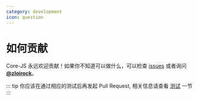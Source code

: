 ```yaml
---
category: development
icon: question
---
```


# 如何贡献

Core-JS 永远欢迎贡献！如果你不知道可以做什么，可以检查 [issues](https://github.com/zloirock/core-js/issues) 或者询问 [**@zloirock**](https://github.com/zloirock)。

::: tip
你应该在通过相应的测试后再发起 Pull Request, 相关信息请查看 [测试](./testing.md) 一节
:::

<AutoCatalog />
